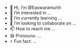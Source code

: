 - 👋 Hi, I’m @Easwaramurth
- 👀 I’m interested in ...
- 🌱 I’m currently learning ...
- 💞️ I’m looking to collaborate on ...
- 📫 How to reach me ...
- 😄 Pronouns: ...
- ⚡ Fun fact: ...

<!---
Easwaramurth/Easwaramurth is a ✨ special ✨ repository because its `README.md` (this file) appears on your GitHub profile.
You can click the Preview link to take a look at your changes.
--->
